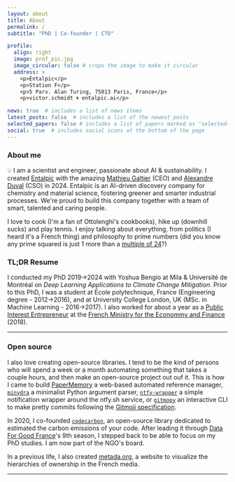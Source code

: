 ```yaml
---
layout: about
title: About
permalink: /
subtitle: "PhD | Co-founder | CTO"

profile:
  align: right
  image: prof_pic.jpg
  image_circular: false # crops the image to make it circular
  address: >
    <p>Entalpic</p>
    <p>Station F</p>
    <p>5 Parv. Alan Turing, 75013 Paris, France</p>
    <p>victor.schmidt 🌀 entalpic.ai</p>

news: true  # includes a list of news items
latest_posts: false  # includes a list of the newest posts
selected_papers: false # includes a list of papers marked as "selected={true}"
social: true  # includes social icons at the bottom of the page
---
```


### About me

💡 I am a scientist and engineer, passionate about AI & sustainability. I created [Entalpic](https://entalpic.ai) with the amazing [Mathieu Galtier](https://www.linkedin.com/in/mgaltier) (CEO) and [Alexandre Duval](https://alexduvalinho.github.io/) (CSO) in 2024. Entalpic is an AI-driven discovery company for chemistry and material science, fostering greener and smarter industrial processes. We're proud to build this company together with a team of smart, talented and caring people.

I love to cook (I'm a fan of Ottolenghi's cookbooks), hike up (downhill sucks) and play tennis. I enjoy talking about everything, from politics (I heard it's a French thing) and philosophy to prime numbers (did you know any prime squared is just 1 more than a [multiple of 24](https://www.youtube.com/watch?v=ZMkIiFs35HQ)?)


### TL;DR Resume

I conducted my PhD 2019→2024 with Yoshua Bengio at Mila & Université de Montréal on *Deep Learning Applications to Climate Change Mitigation*. Prior to this PhD, I was a student at École polytechnique, France (Engineering degree - 2012→2016), and at University College London, UK (MSc. in Machine Learning - 2016→2017). I also worked for about a year as a [Public Interest Entrepreneur](https://eig.etalab.gouv.fr/) at the [French Ministry for the Econommy and Finance](https://eig.etalab.gouv.fr/defis/hopkins/) (2018).

---

### Open source

I also love creating open-source libraries. I tend to be the kind of persons who will spend a week or a month automating something that takes a couple hours, and then make an open-source project out ouf it. This is how I came to build [PaperMemory](https://github.com/vict0rsch/PaperMemory) a web-based automated reference manager, [`minydra`](https://github.com/vict0rsch/minydra) a minimalist Python argument parser, [`ntfy-wrapper`](https://github.com/vict0rsch/ntfy-wrapper) a simple notification wrapper around the ntfy.sh service, or [`gitmopy`](https://github.com/vict0rsch/gitmopy) an interactive CLI to make pretty commits following the [Gitmoji specification](https://gitmoji.dev/specification).

In 2020, I co-founded [`codecarbon`](https://github.com/mlco2/codedcarbon), an open-source library dedicated to estimated the carbon emissions of your code. After leading it through [Data For Good France](https://dataforgood.fr/projects/codecarbon/)'s 9th season, I stepped back to be able to focus on my PhD studies. I am now part of the NGO's board.

In a previous life, I also created [metada.org](https://metada.org/), a website to visualize the hierarchies of ownership in the French media.

---
